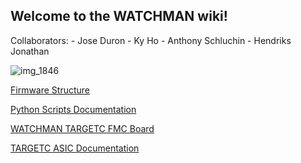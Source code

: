 ## Welcome to the WATCHMAN wiki!
Collaborators:  -
Jose Duron -
Ky Ho -
Anthony Schluchin -
Hendriks Jonathan

![img_1846](https://user-images.githubusercontent.com/40073656/46239977-38036200-c33c-11e8-9a25-123992eea144.JPG)

[Firmware Structure](https://github.com/WMidlab/WATCHMAN/wiki/Firmware-Structure)

[Python Scripts Documentation](https://github.com/WMidlab/WATCHMAN/wiki/Python-Scripts)

[WATCHMAN TARGETC FMC Board](https://github.com/WMidlab/WATCHMAN/wiki/TARGETC-FMC-Prototype-Board)

[TARGETC ASIC Documentation](https://github.com/WMidlab/WATCHMAN/wiki/TARGETC-ASIC-Documentation)
